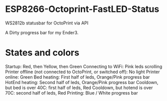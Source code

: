 # ESP8266-Octoprint-FastLED-Status
WS2812b statusbar for OctoPrint via API

A Dirty progress bar for my Ender3.

# States and colors
Startup: Red, then Yellow, then Green
Connecting to WiFi: Pink leds scrolling
Printer offline (not connected to OctoPrint, or switched off): No light
Printer online: Green
Bed heating: First half of leds, Orange/Pink progress bar
HotEnd heating: Second half of leds, Orange/Pink progress bar
Cooldown, but bed is over 40C: first half of leds, Red
Cooldown, but hotend is over 70C: second half of leds, Red
Printing: Blue / White progress bar
